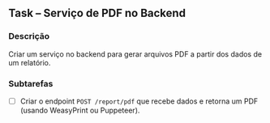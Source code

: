 ## Task – Serviço de PDF no Backend

### Descrição
Criar um serviço no backend para gerar arquivos PDF a partir dos dados de um relatório.

### Subtarefas
- [ ] Criar o endpoint `POST /report/pdf` que recebe dados e retorna um PDF (usando WeasyPrint ou Puppeteer).